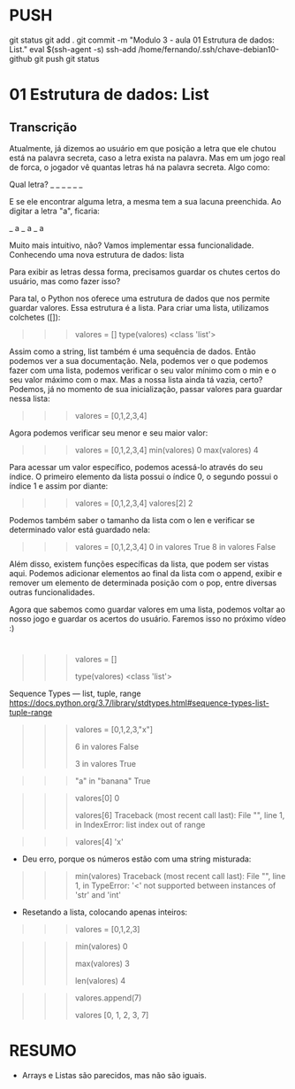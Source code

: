 
# ###################################################################################################################################################################
# ###################################################################################################################################################################
# PUSH

git status
git add .
git commit -m "Modulo 3 - aula 01 Estrutura de dados: List."
eval $(ssh-agent -s)
ssh-add /home/fernando/.ssh/chave-debian10-github
git push
git status



# ###################################################################################################################################################################
# ###################################################################################################################################################################
#  01 Estrutura de dados: List

## Transcrição

Atualmente, já dizemos ao usuário em que posição a letra que ele chutou está na palavra secreta, caso a letra exista na palavra. Mas em um jogo real de forca, o jogador vê quantas letras há na palavra secreta. Algo como:

Qual letra? _ _ _ _ _ _

E se ele encontrar alguma letra, a mesma tem a sua lacuna preenchida. Ao digitar a letra "a", ficaria:

_ a _ a _ a

Muito mais intuitivo, não? Vamos implementar essa funcionalidade.
Conhecendo uma nova estrutura de dados: lista

Para exibir as letras dessa forma, precisamos guardar os chutes certos do usuário, mas como fazer isso?

Para tal, o Python nos oferece uma estrutura de dados que nos permite guardar valores. Essa estrutura é a lista. Para criar uma lista, utilizamos colchetes ([]):

>>> valores = []
>>> type(valores)
<class 'list'>

Assim como a string, list também é uma sequência de dados. Então podemos ver a sua documentação. Nela, podemos ver o que podemos fazer com uma lista, podemos verificar o seu valor mínimo com o min e o seu valor máximo com o max. Mas a nossa lista ainda tá vazia, certo? Podemos, já no momento de sua inicialização, passar valores para guardar nessa lista:

>>> valores = [0,1,2,3,4]

Agora podemos verificar seu menor e seu maior valor:

>>> valores = [0,1,2,3,4]
>>> min(valores)
0
>>> max(valores)
4

Para acessar um valor específico, podemos acessá-lo através do seu índice. O primeiro elemento da lista possui o índice 0, o segundo possui o índice 1 e assim por diante:

>>> valores = [0,1,2,3,4]
>>> valores[2]
2

Podemos também saber o tamanho da lista com o len e verificar se determinado valor está guardado nela:

>>> valores = [0,1,2,3,4]
>>> 0 in valores
True
>>> 8 in valores
False

Além disso, existem funções específicas da lista, que podem ser vistas aqui. Podemos adicionar elementos ao final da lista com o append, exibir e remover um elemento de determinada posição com o pop, entre diversas outras funcionalidades.

Agora que sabemos como guardar valores em uma lista, podemos voltar ao nosso jogo e guardar os acertos do usuário. Faremos isso no próximo vídeo :)





# ###################################################################################################################################################################
# ###################################################################################################################################################################
# ###################################################################################################################################################################
# ###################################################################################################################################################################
# ###################################################################################################################################################################
# 

>>> valores = []
>>>
>>> type(valores)
<class 'list'>
>>>

Sequence Types — list, tuple, range
<https://docs.python.org/3.7/library/stdtypes.html#sequence-types-list-tuple-range>



>>> valores = [0,1,2,3,"x"]
>>>
>>> 6 in valores
False
>>>
>>> 3 in valores
True
>>>
>>>

>>>
>>> "a" in "banana"
True
>>>

>>> valores[0]
0
>>>
>>>
>>>
>>> valores[6]
Traceback (most recent call last):
  File "<stdin>", line 1, in <module>
IndexError: list index out of range
>>>

>>>
>>> valores[4]
'x'
>>>


- Deu erro, porque os números estão com uma string misturada:

>>> min(valores)
Traceback (most recent call last):
  File "<stdin>", line 1, in <module>
TypeError: '<' not supported between instances of 'str' and 'int'
>>>


- Resetando a lista, colocando apenas inteiros:

>>> valores = [0,1,2,3]
>>>

>>>
>>> min(valores)
0
>>>
>>>
>>> max(valores)
3
>>>
>>> len(valores)
4
>>>

>>> valores.append(7)
>>>
>>> valores
[0, 1, 2, 3, 7]
>>>



# ###################################################################################################################################################################
# ###################################################################################################################################################################
# ###################################################################################################################################################################
# ###################################################################################################################################################################
# ###################################################################################################################################################################
# RESUMO

- Arrays e Listas são parecidos, mas não são iguais.


